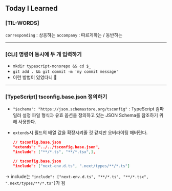 ## Today I Learned

### [TIL-WORDS]

`corresponding` : 상응하는
`accompany` : 따르게하는 / 동반하는

---

### [CLI] 명령어 동시에 두 개 입력하기

- `mkdir typescript-monorepo && cd $_`
- `git add . && git commit -m 'my commit message'`
- 이런 방법이 있었다니 👀

---

### [TypeScript] tsconfig.base.json 정의하기

- `"$schema": "https://json.schemastore.org/tsconfig"` : TypeScript 컴파일러 설정 파일 형식과 유효 옵션을 정의하고 있는 JSON Schema를 참조하기 위해 사용한다.
- `extends`시 필드의 배열 값을 확장시켜줄 것 같지만 오버라이팅 해버린다.

  ```json
  // tsconfig.base.json
  "extends": "../../tsconfig.base.json",
  "include": ["**/*.ts", "**/*.tsx",],
  ```

  ```json
  // tsconfig.base.json
  "include": ["next-env.d.ts", ".next/types/**/*.ts"]
  ```

-> include는 `"include": ["next-env.d.ts", "**/*.ts", "**/*.tsx", ".next/types/**/*.ts"]`가 됨
